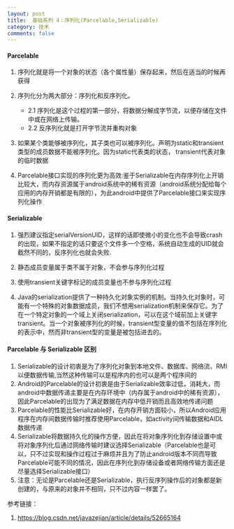 ```yaml
---
layout: post
title:  基础系列 4：序列化(Parcelable,Serializable)
category: 技术
comments: false
---
```

 
#### Parcelable
 
 1. 序列化就是将一个对象的状态（各个属性量）保存起来，然后在适当的时候再获得
 
 2. 序列化分为两大部分：序列化和反序列化。
	* 2.1 序列化是这个过程的第一部分，将数据分解成字节流，以便存储在文件中或在网络上传输。
	* 2.2 反序列化就是打开字节流并重构对象 
 
 3. 如果某个类能够被序列化，其子类也可以被序列化。声明为static和transient类型的成员数据不能被序列化。因为static代表类的状态， transient代表对象的临时数据

 4. Parcelable接口实现的序列化更为高效:鉴于Serializable在内存序列化上开销比较大，而内存资源属于android系统中的稀有资源（android系统分配给每个应用的内存开销都是有限的），为此android中提供了Parcelable接口来实现序列化操作

 
#### Serializable

 1. 强烈建议指定serialVersionUID，这样的话即使微小的变化也不会导致crash的出现，如果不指定的话只要这个文件多一个空格，系统自动生成的UID就会截然不同的，反序列化也就会失败.
 
 2. 静态成员变量属于类不属于对象，不会参与序列化过程

 3. 使用transient关键字标记的成员变量也不参与序列化过程

 4. Java的serialization提供了一种持久化对象实例的机制。当持久化对象时，可能有一个特殊的对象数据成员，我们不想用serialization机制来保存它。为了在一个特定对象的一个域上关闭serialization，可以在这个域前加上关键字transient。当一个对象被序列化的时候，transient型变量的值不包括在序列化的表示中，然而非transient型的变量是被包括进去的。
 
 
#### Parcelable 与 Serializable 区别

 1. Serializable的设计初衷是为了序列化对象到本地文件、数据库、网络流、RMI以便数据传输,当然这种传输可以是程序内的也可以是两个程序间的
 2. Android的Parcelable的设计初衷是由于Serializable效率过低，消耗大，而android中数据传递主要是在内存环境中（内存属于android中的稀有资源），因此Parcelable的出现为了满足数据在内存中低开销而且高效地传递问题
 3. Parcelable的性能比Serializable好，在内存开销方面较小，所以Android应用程序在内存间数据传输时推荐使用Parcelable，如activity间传输数据和AIDL数据传递
 4. Serializable将数据持久化的操作方便，因此在将对象序列化到存储设置中或将对象序列化后通过网络传输时建议选择Serializable（Parcelable也是可以，只不过实现和操作过程过于麻烦并且为了防止android版本不同而导致Parcelable可能不同的情况，因此在序列化到存储设备或者网络传输方面还是尽量选择Serializable接口）
 5. 注意：无论是Parcelable还是Serializable，执行反序列操作后的对象都是新创建的，与原来的对象并不相同，只不过内容一样罢了。

 
 参考链接：
 
 1. <https://blog.csdn.net/javazejian/article/details/52665164>
 
 
 
 
 
 
 
 
 
 
 
 
 
 
 
 
 